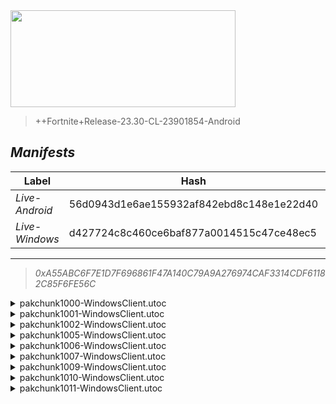 <div style="pointer-events: none">
  <img style="pointer-events: none" src="https://raw.githubusercontent.com/Tectors/Archive/master/.github/source/dependents/gen.28.10.svg" width="360" height="155">
<div>

 >  
  
  > ++Fortnite+Release-23.30-CL-23901854-Android

## *Manifests*
| Label | Hash | Route |
| - | - | - |
| *Live-Android* | 56d0943d1e6ae155932af842ebd8c148e1e22d40 | [4-MOkdfKNtClp3a7I0-RrqVDwvKOGQ](https://github.com/Tectors/Archive/blob/master/manifests/4-MOkdfKNtClp3a7I0-RrqVDwvKOGQ.manifest) |
| *Live-Windows* | d427724c8c460ce6baf877a0014515c47ce48ec5 | [CkqsVGTIb7MM3AMM0U-cj6LduzruLw](https://github.com/Tectors/Archive/blob/master/manifests/CkqsVGTIb7MM3AMM0U-cj6LduzruLw.manifest) |

---

> *0xA55ABC6F7E1D7F696861F47A140C79A9A276974CAF3314CDF61182C85F6FE56C*

<details>
  <summary>pakchunk1000-WindowsClient.utoc</summary>

 > 
    0x8699F17A17A87C9466ECA3F81BE09913DFC2FE255B8A5DBA38CF3DD38E53DFF5

  <img src="https://raw.githubusercontent.com/Tectors/Archive/master/.github/source/dependents/referred/EID_Prosper.svg" width="100"> 
</details>

<details>
  <summary>pakchunk1001-WindowsClient.utoc</summary>

 > 
    0xBF5B024ABB2023441B359FB8BF99659705B59FB33D75A817E06B3163BFE847FE

  <img src="https://raw.githubusercontent.com/Tectors/Archive/master/.github/source/dependents/referred/Wrap_SpeedDial.svg" width="100"> <img src="https://raw.githubusercontent.com/Tectors/Archive/master/.github/source/dependents/referred/Pickaxe_SpeedDial.svg" width="100"> <img src="https://raw.githubusercontent.com/Tectors/Archive/master/.github/source/dependents/referred/LoadingScreen_Sparks_SpeedDial.svg" width="100"> <img src="https://raw.githubusercontent.com/Tectors/Archive/master/.github/source/dependents/referred/Emoji_S28_Sparks_SpeedDial.svg" width="100"> <img src="https://raw.githubusercontent.com/Tectors/Archive/master/.github/source/dependents/referred/EID_SpeedDial_Mask.svg" width="100"> <img src="https://raw.githubusercontent.com/Tectors/Archive/master/.github/source/dependents/referred/EID_SpeedDial.svg" width="100"> <img src="https://raw.githubusercontent.com/Tectors/Archive/master/.github/source/dependents/referred/Character_SpeedDialBattle.svg" width="100"> <img src="https://raw.githubusercontent.com/Tectors/Archive/master/.github/source/dependents/referred/Character_SpeedDial.svg" width="100"> <img src="https://raw.githubusercontent.com/Tectors/Archive/master/.github/source/dependents/referred/Backpack_SpeedDialBattle.svg" width="100"> 
</details>

<details>
  <summary>pakchunk1002-WindowsClient.utoc</summary>

 > 
    0xE301ADF532F3EFF72E9240CCB41ED8F0766F8B47D734330BB1D0ACEA4F7C38CF

  <img src="https://raw.githubusercontent.com/Tectors/Archive/master/.github/source/dependents/referred/Pickaxe_FastCheetah.svg" width="100"> <img src="https://raw.githubusercontent.com/Tectors/Archive/master/.github/source/dependents/referred/EID_FastCheetah.svg" width="100"> <img src="https://raw.githubusercontent.com/Tectors/Archive/master/.github/source/dependents/referred/Character_FastCheetah.svg" width="100"> <img src="https://raw.githubusercontent.com/Tectors/Archive/master/.github/source/dependents/referred/Backpack_FastCheetah.svg" width="100"> 
</details>

<details>
  <summary>pakchunk1005-WindowsClient.utoc</summary>

 > 
    0x172AE3FA64FACD009F036B6F22ACE6D6534CD9D98DF31B6F66CFC08ABCFD6438

  <img src="https://raw.githubusercontent.com/Tectors/Archive/master/.github/source/dependents/referred/EID_Undead.svg" width="100"> 
</details>

<details>
  <summary>pakchunk1006-WindowsClient.utoc</summary>

 > 
    0xD9EDA39EDE6280C49EBDCE1F32E9D015BBBF11F477351A3137050B52D1FDD437

  <img src="https://raw.githubusercontent.com/Tectors/Archive/master/.github/source/dependents/referred/EID_Repetition.svg" width="100"> 
</details>

<details>
  <summary>pakchunk1007-WindowsClient.utoc</summary>

 > 
    0xE62FA5F7F9EB86523494FB1ED6BFEA0AAAB64F82F87EAFCAFDAFA9EC3F4F1621

  <img src="https://raw.githubusercontent.com/Tectors/Archive/master/.github/source/dependents/referred/EID_Camouflage.svg" width="100"> 
</details>

<details>
  <summary>pakchunk1009-WindowsClient.utoc</summary>

 > 
    0x5F149D17C16F53A4CF98C8366452DCC4F5C5CA89B7B3921C0E9485CFCADC75F4

  <img src="https://raw.githubusercontent.com/Tectors/Archive/master/.github/source/dependents/referred/EID_Devotion.svg" width="100"> 
</details>

<details>
  <summary>pakchunk1010-WindowsClient.utoc</summary>

 > 
    0xE3184D2A84AEA64E662D762492D696616337348975B358927667D5230CBD31ED

  <img src="https://raw.githubusercontent.com/Tectors/Archive/master/.github/source/dependents/referred/Pickaxe_VitalInventorBlock.svg" width="100"> <img src="https://raw.githubusercontent.com/Tectors/Archive/master/.github/source/dependents/referred/Character_VitalInventorBlock.svg" width="100"> <img src="https://raw.githubusercontent.com/Tectors/Archive/master/.github/source/dependents/referred/Backpack_VitalInventorBlock.svg" width="100"> 
</details>

<details>
  <summary>pakchunk1011-WindowsClient.utoc</summary>

 > 
    0x6898410A5ED7720BA8053E222B07BA12E117FF77D9B3EF9BDF0165E50516A78D

  <img src="https://raw.githubusercontent.com/Tectors/Archive/master/.github/source/dependents/referred/EID_Rotisserie_Sycn_Leader.svg" width="100"> <img src="https://raw.githubusercontent.com/Tectors/Archive/master/.github/source/dependents/referred/EID_Rotisserie_Sycn_Follower.svg" width="100"> <img src="https://raw.githubusercontent.com/Tectors/Archive/master/.github/source/dependents/referred/EID_Rotisserie_Sycn.svg" width="100"> <img src="https://raw.githubusercontent.com/Tectors/Archive/master/.github/source/dependents/referred/EID_Rotisserie_Guitar.svg" width="100"> <img src="https://raw.githubusercontent.com/Tectors/Archive/master/.github/source/dependents/referred/EID_Rotisserie_Follower.svg" width="100"> <img src="https://raw.githubusercontent.com/Tectors/Archive/master/.github/source/dependents/referred/EID_Rotisserie_Drum.svg" width="100"> <img src="https://raw.githubusercontent.com/Tectors/Archive/master/.github/source/dependents/referred/EID_Rotisserie.svg" width="100"> 
</details>

